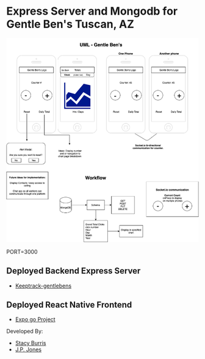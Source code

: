 # Express Server and Mongodb for Gentle Ben's Tuscan, AZ

![Gentle Ben's UML](./Assets/gentle-bens-uml.png)

PORT=3000

## Deployed Backend Express Server

- [Keeptrack-gentlebens](https://keeptrack-gentlebens.herokuapp.com/)

## Deployed React Native Frontend

- [Expo go Project](https://expo.io/@stacyjane/keeptrack-gentlebens)

Developed By:

- [Stacy Burris](https://github.com/stacyburris)
- [J.P. Jones](https://github.com/4a50)
